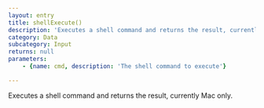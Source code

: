 ```yaml
---
layout: entry
title: shellExecute()
description: 'Executes a shell command and returns the result, currently Mac only.'
category: Data
subcategory: Input
returns: null
parameters:
    - {name: cmd, description: 'The shell command to execute'}

---
```

Executes a shell command and returns the result, currently Mac only.